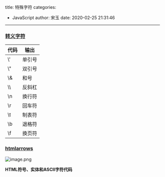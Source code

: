 title: 特殊字符
categories:
 - JavaScript
author: 宋玉
date: 2020-02-25 21:31:46
---
<a name="pBVvr"></a>
### [转义字符](https://www.cnblogs.com/sunny3158/p/11596874.html)
| 代码 | 输出 |
| --- | --- |
| \\' | 单引号 |
| \\" | 双引号 |
| \\& | 和号 |
| \\\\ | 反斜杠 |
| \\n | 换行符 |
| \\r | 回车符 |
| \\t | 制表符 |
| \\b | 退格符 |
| \\f | 换页符 |

<a name="VeXTs"></a>
### [htmlarrows](https://www.toptal.com/designers/htmlarrows/)
![image.png](https://cdn.nlark.com/yuque/0/2020/png/394169/1582637398633-af36bf4e-7c9a-4db1-9667-af6827eda13b.png#align=left&display=inline&height=758&name=image.png&originHeight=1516&originWidth=2870&size=303481&status=done&style=none&width=1435)

**HTML符号、实体和ASCII字符代码**
